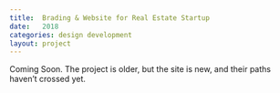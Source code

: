 ```yaml
---
title:  Brading & Website for Real Estate Startup
date:   2018
categories: design development
layout: project
---
```


Coming Soon. The project is older, but the site is new, and their paths haven’t crossed yet.